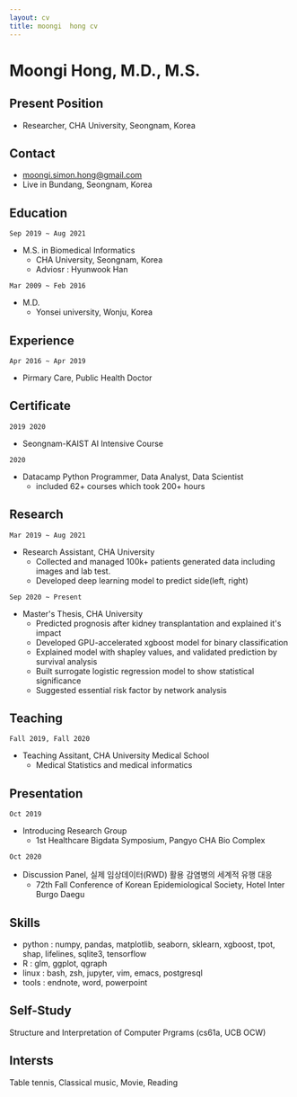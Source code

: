 ```yaml
---
layout: cv
title: moongi  hong cv
---
```


# Moongi Hong, M.D., M.S.

## Present Position
- Researcher, CHA University, Seongnam, Korea

## Contact
- moongi.simon.hong@gmail.com
- Live in Bundang, Seongnam, Korea

## Education
`Sep 2019 ~ Aug 2021 `
- M.S. in Biomedical Informatics
  - CHA University, Seongnam, Korea
  - Adviosr : Hyunwook Han

`Mar 2009 ~ Feb 2016`
- M.D.
  - Yonsei university, Wonju, Korea

## Experience
`Apr 2016 ~ Apr 2019`
- Pirmary Care, Public Health Doctor

## Certificate
`2019 2020`
- Seongnam-KAIST AI Intensive Course

`2020`
- Datacamp Python Programmer, Data Analyst, Data Scientist 
  - included 62+ courses which took 200+ hours

## Research
`Mar 2019 ~ Aug 2021`
- Research Assistant, CHA University
  - Collected and managed 100k+ patients generated data including images and lab test. 
  - Developed deep learning model to predict side(left, right)

`Sep 2020 ~ Present`
- Master's Thesis, CHA University
  - Predicted prognosis after kidney transplantation and explained it's impact
  - Developed GPU-accelerated xgboost model for binary classification 
  - Explained model with shapley values, and validated prediction by survival analysis
  - Built surrogate logistic regression model to show statistical significance
  - Suggested essential risk factor by network analysis

## Teaching
`Fall 2019, Fall 2020`
- Teaching Assitant, CHA University Medical School
  - Medical Statistics and medical informatics

## Presentation
`Oct 2019`
- Introducing Research Group
  - 1st Healthcare Bigdata Symposium, Pangyo CHA Bio Complex

`Oct 2020`
- Discussion Panel, 실제 임상데이터(RWD) 활용 감염병의 세계적 유행 대응
  - 72th Fall Conference of Korean Epidemiological Society, Hotel Inter Burgo Daegu

## Skills
- python : numpy, pandas, matplotlib, seaborn, sklearn, xgboost, tpot, shap, lifelines, sqlite3, tensorflow
- R : glm, ggplot, qgraph
- linux : bash, zsh, jupyter, vim, emacs, postgresql
- tools : endnote, word, powerpoint

## Self-Study
Structure and Interpretation of Computer Prgrams (cs61a, UCB OCW)

## Intersts
Table tennis, Classical music, Movie, Reading

